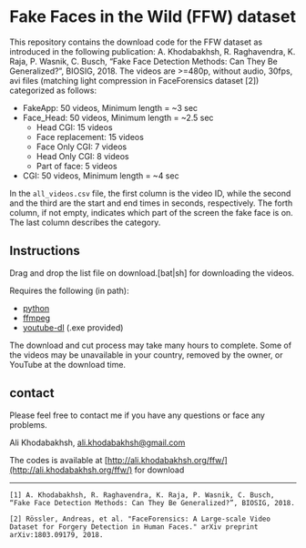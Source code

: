 # Fake Faces in the Wild (FFW) dataset

This repository contains the download code for the FFW dataset as introduced in the following publication:
A. Khodabakhsh, R. Raghavendra, K. Raja, P. Wasnik, C. Busch, “Fake Face Detection Methods: Can They Be Generalized?”, BIOSIG, 2018.
The videos are >=480p, without audio, 30fps, avi files (matching light compression in FaceForensics dataset [2]) categorized as follows:

* FakeApp: 50 videos, Minimum length = ~3 sec
* Face_Head: 50 videos, Minimum length = ~2.5 sec
  * Head CGI: 15 videos
  * Face replacement: 15 videos
  * Face Only CGI: 7 videos
  * Head Only CGI: 8 videos
  * Part of face: 5 videos
* CGI: 50 videos, Minimum length = ~4 sec

In the `all_videos.csv` file, the first column is the video ID, while the second and the third are the start and end times in seconds, respectively. The forth column, if not empty, indicates which part of the screen the fake face is on. The last column describes the category.

## Instructions

Drag and drop the list file on download.[bat|sh] for downloading the videos.

Requires the following (in path):
* [python](https://www.python.org/downloads/)
* [ffmpeg](https://ffmpeg.org/download.html)
* [youtube-dl](http://rg3.github.io/youtube-dl/download.html) (.exe provided)

The download and cut process may take many hours to complete. Some of the videos may be unavailable in your country, removed by the owner, or YouTube at the download time.

## contact

Please feel free to contact me if you have any questions or face any problems.

Ali Khodabakhsh, [ali.khodabakhsh@gmail.com](mailto:ali.khodabakhsh@gmail.com)

The codes is available at [http://ali.khodabakhsh.org/ffw/](http://ali.khodabakhsh.org/ffw/) for download

---
```
[1] A. Khodabakhsh, R. Raghavendra, K. Raja, P. Wasnik, C. Busch, “Fake Face Detection Methods: Can They Be Generalized?”, BIOSIG, 2018.

[2] Rössler, Andreas, et al. "FaceForensics: A Large-scale Video Dataset for Forgery Detection in Human Faces." arXiv preprint arXiv:1803.09179, 2018.
```
